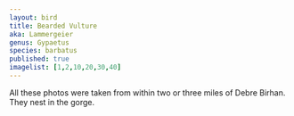 ```yaml
---
layout: bird
title: Bearded Vulture
aka: Lammergeier
genus: Gypaetus
species: barbatus
published: true
imagelist: [1,2,10,20,30,40]
---
```


All these photos were taken from within two or three miles of Debre Birhan. They nest in the gorge.
